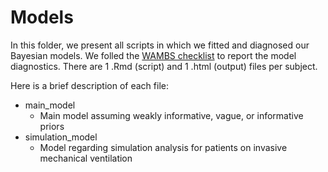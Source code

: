 # Models

In this folder, we present all scripts in which we fitted and diagnosed our Bayesian models. We folled the [WAMBS checklist](https://psycnet.apa.org/doi/10.1037/met0000065) to report the model diagnostics. There are 1 .Rmd (script) and 1 .html (output) files per subject. 

 Here is a brief description of each file:

- main_model
    - Main model assuming weakly informative, vague, or informative priors
- simulation_model
    - Model regarding simulation analysis for patients on invasive mechanical ventilation

